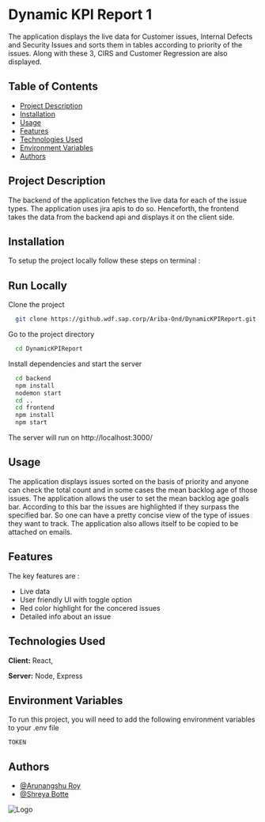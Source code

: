 # Dynamic KPI Report 1

The application displays the live data for Customer issues, Internal Defects and Security Issues and sorts them in tables according to priority of the issues. Along with these 3, CIRS and Customer Regression are also displayed.

## Table of Contents

- [Project Description](#project-description)
- [Installation](#installation)
- [Usage](#usage)
- [Features](#features)
- [Technologies Used](#technologies-used)
- [Environment Variables](#technologies-used)
- [Authors](#technologies-used)


## Project Description

The backend of the application fetches the live data for each of the issue types. The application uses jira apis to do so. Henceforth, the frontend takes the data from the backend api and displays it on the client side.

## Installation

To setup the project locally follow these steps on terminal :

## Run Locally

Clone the project

```bash
  git clone https://github.wdf.sap.corp/Ariba-Ond/DynamicKPIReport.git
```

Go to the project directory

```bash
  cd DynamicKPIReport
```

Install dependencies and start the server

```bash
  cd backend
  npm install
  nodemon start
  cd ..
  cd frontend
  npm install
  npm start
```
The server will run on http://localhost:3000/
 
## Usage

The application displays issues sorted on the basis of priority and anyone can check the total count and in some cases the mean backlog age of those issues. The application allows the user to set the mean backlog age goals bar. According to this bar the issues are highlighted if they surpass the specified bar. So one can have a pretty concise view of the type of issues they want to track. The application also allows itself to be copied to be attached on emails.

## Features
 
The key features are :
- Live data 
- User friendly UI with toggle option
- Red color highlight for the concered issues 
- Detailed info about an issue

## Technologies Used

**Client:** React, 

**Server:** Node, Express


## Environment Variables

To run this project, you will need to add the following environment variables to your .env file

`TOKEN`


## Authors

- [@Arunangshu Roy](https://github.wdf.sap.corp/I588020)
- [@Shreya Botte](https://github.wdf.sap.corp/I588173)


![Logo](http://ftibelman.com/wp-content/uploads/2019/02/sap-ariba-logo_1_11_16.png)




